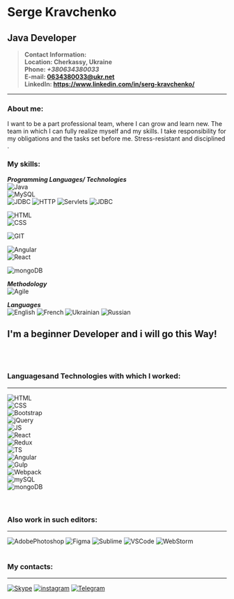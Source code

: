 # Serge Kravchenko
## Java Developer

>**Contact Information:**  
**Location: Cherkassy, Ukraine**  
**Phone: _+380634380033_**  
**E-mail: 0634380033@ukr.net**  
**LinkedIn: https://www.linkedin.com/in/serg-kravchenko/**  
  
--- 
### About me:  
  
I want to be a part professional team, where I can grow and learn new. The team in which I can fully realize myself and my skills. I take responsibility for my obligations and the tasks set before me. Stress-resistant and disciplined .  

### My skills:  
**_Programming Languages/ Technologies_**  
![Java](https://img.shields.io/badge/-Java-090909?style=plastic&logo=Java)  
![MySQL](https://img.shields.io/badge/-MySQL-090909?style=plastic&logo=mysql)  
![JDBC](https://img.shields.io/badge/-JDBC-090909?style=plastic&logo=JDBC) 
![HTTP](https://img.shields.io/badge/-HTTP-090909?style=plastic&logo=HTTP) 
![Servlets](https://img.shields.io/badge/-Servlets-090909?style=plastic&logo=Servlets) 
![JDBC](https://img.shields.io/badge/-JDBC-090909?style=plastic&logo=JDBC) 

 
![HTML](https://img.shields.io/badge/-HTML-090909?style=plastic&logo=html5)  
![CSS](https://img.shields.io/badge/-CSS-090909?style=plastic&logo=css3)  

![GIT](https://img.shields.io/badge/-GIT-090909?style=plastic&logo=git)  
 
![Angular](https://img.shields.io/badge/-Angular-090909?style=plastic&logo=angular)  
![React](https://img.shields.io/badge/-React-090909?style=plastic&logo=react) 

![mongoDB](https://img.shields.io/badge/-mongoDB-090909?style=plastic&logo=mongoDB)

**_Methodology_**  
![Agile](https://img.shields.io/badge/-Agile-090909?style=plastic&logo=agile)  

**_Languages_**  
![English](https://img.shields.io/badge/English-intermediate-yellowgreen)
![French](https://img.shields.io/badge/French-intermediate-yellowgreen)
![Ukrainian](https://img.shields.io/badge/Ukrainian-native-yellowgreen)
![Russian](https://img.shields.io/badge/Russian-native-yellowgreen)

## **I'm a beginner Developer and i will go this Way!**
<br><br>
### **Languages ​​and Technologies with which I worked:**
---

![HTML](https://img.shields.io/badge/-HTML-555555?style=for-the-badge&logo=html5&logoColor=dd4b25)  
![CSS](https://img.shields.io/badge/-CSS-555555?style=for-the-badge&logo=css3&logoColor=0068b2)  
![Bootstrap](https://img.shields.io/badge/-Bootstrap&#160;4-555555?style=for-the-badge&logo=Bootstrap&logoColor=69419a)  
![jQuery](https://img.shields.io/badge/-jQuery-555555?style=for-the-badge&logo=jQuery&logoColor=0065aa)  
![JS](https://img.shields.io/badge/-JavaScript-555555?style=for-the-badge&logo=JavaScript&logoColor=efd81d)  
![React](https://img.shields.io/badge/-React-555555?style=for-the-badge&logo=React&logoColor=79d8f7)  
![Redux](https://img.shields.io/badge/-Redux-555555?style=for-the-badge&logo=Redux&logoColor=7c41be)  
![TS](https://img.shields.io/badge/-TypeScript-555555?style=for-the-badge&logo=TypeScript&logoColor=2f74c0)  
![Angular](https://img.shields.io/badge/-Angular-555555?style=for-the-badge&logo=Angular&logoColor=bf0033)  
![Gulp](https://img.shields.io/badge/-Gulp-555555?style=for-the-badge&logo=Gulp&logoColor=ca4545)  
![Webpack](https://img.shields.io/badge/-Webpack-555555?style=for-the-badge&logo=Webpack&logoColor=8acff3)  
![mySQL](https://img.shields.io/badge/-mySQL-555555?style=for-the-badge&logo=mySQL&logoColor=dd8a00)  
![mongoDB](https://img.shields.io/badge/-mongoDB-555555?style=for-the-badge&logo=mongoDB&logoColor=0fa64d)  
<br><br>
### **Also work in such editors:**
---
![AdobePhotoshop](https://img.shields.io/badge/-AdobePhotoshop-555555?style=for-the-badge&logo=AdobePhotoshop&logoColor=001d34)
![Figma](https://img.shields.io/badge/-Figma-555555?style=for-the-badge&logo=Figma&logoColor=0ac97f)
![Sublime](https://img.shields.io/badge/-Sublime&#160;Text&#160;3-555555?style=for-the-badge&logo=Sublimetext&logoColor=orange)
![VSCode](https://img.shields.io/badge/-VSCode-555555?style=for-the-badge&logo=VisualStudioCode&logoColor=0187cd)
![WebStorm](https://img.shields.io/badge/-WebStorm-555555?style=for-the-badge&logo=WebStorm&logoColor=000)
<br><br>
### **My contacts:**
---
[![Skype](https://img.shields.io/badge/-Skype-555555?style=for-the-badge&logo=Skype&logoColor=00a8e2)](https://join.skype.com/invite/JGq2XJl2vrFv)
[![instagram](https://img.shields.io/badge/-instagram-555555?style=for-the-badge&logo=instagram&logoColor=e13584)](https://www.instagram.com/mr.max_fit)
[![Telegram](https://img.shields.io/badge/-telegram-555555?style=for-the-badge&logo=telegram&logoColor=e13584)](https://t.me/maximbevz)


